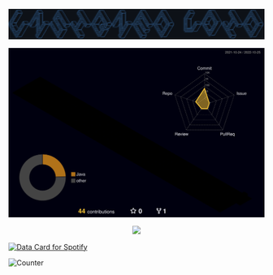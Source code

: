 ![alt text](https://github.com/UnsignedV0id/UnsignedV0id/blob/main/Unsigned_Void.png?raw=true)

![alt text](https://github.com/UnsignedV0id/UnsignedV0id/blob/main/profile-3d-contrib/profile-night-rainbow.svg)

<p align="center">
  <a href="https://skillicons.dev">
    <img src="https://skillicons.dev/icons?i=c,cpp,py,git,github,powershell,regex,visualstudio,vscode" />
  </a>
</p>

<a href="https://www.data-card-for-spotify.com/card?user_id=12156567363">
  <img src="https://www.data-card-for-spotify.com/api/card?user_id=12156567363&show_border=1&show_date=1&hide_title=1" alt="Data Card for Spotify" >
</a>

![Counter](https://count.getloli.com/get/@UnsignedV0id?theme=rule34)
